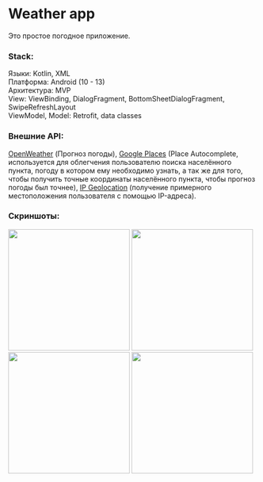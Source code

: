 # Weather app

Это простое погодное приложение.

### Stack:  
Языки: Kotlin, XML  
Платформа: Android (10 - 13)  
Архитектура: MVP  
View: ViewBinding, DialogFragment, BottomSheetDialogFragment, SwipeRefreshLayout  
ViewModel, Model: Retrofit, data classes 

### Внешние API:  
<a href="https://openweathermap.org/">OpenWeather</a> (Прогноз погоды),
<a href="https://developers.google.com/maps/documentation/places/web-service/overview">Google Places</a> (Place Autocomplete,
используется для облегчения пользователю поиска населённого пункта, погоду в котором ему необходимо узнать, а так же для того, чтобы
получить точные координаты населённого пункта, чтобы прогноз погоды был точнее),
<a href="https://ip-api.com/">IP Geolocation</a> (получение примерного местоположения пользователя с помощью IP-адреса).

### Скриншоты:
<p align="left">
  <img src="https://user-images.githubusercontent.com/71511704/229791814-1853a244-48e0-4ec3-8e10-00d6b302528f.png" width="245" />
  <img src="https://user-images.githubusercontent.com/71511704/229792014-b5a2ac24-b9ba-4f5d-837e-7c72b4ba0eaf.png" width="245" />
  <img src="https://user-images.githubusercontent.com/71511704/229792200-6c1bc90e-07e9-4369-8abc-4348efe2ae98.png" width="245" />
  <img src="https://user-images.githubusercontent.com/71511704/229792490-76fcb58b-fd53-4358-8be8-c1bd3fac25d2.png" width="245" />
</p>

